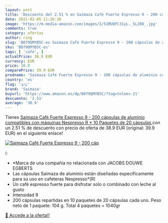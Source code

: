 ```yaml
---
layout: post
title: 'Descuento del 2.51 % en Saimaza Café Fuerte Espresso 9 - 200 cáp'
date: 2021-02-05 11:26:20
image: 'https://m.media-amazon.com/images/I/51MUOFC31yL._SL200_.jpg'
comments: true
category: ofertas
author: ring
slug: 'B079QMYB5C-es Saimaza Café Fuerte Espresso 9 - 200 cápsulas de aluminio...'
sku: 'B079QMYB5C-es'
tags: [ 'café', ]
actualPrice: 38.9 EUR
currency: EUR
price: 38.9
comparePrice: 39.9 EUR
prodname: 'Saimaza Café Fuerte Espresso 9 - 200 cápsulas de aluminio compatibles con máquinas Nespresso  R *  10 Paquetes de 20 cápsulas '
country: 'es'
flag: '🇪🇸'
brand: 'Saimaza'
buyurl: 'https://www.amazon.es/dp/B079QMYB5C/?tag=tolees-21'
descuento: '2.51'
average: '38.9'
---
```


Tienes [Saimaza Café Fuerte Espresso 9 - 200 cápsulas de aluminio compatibles con máquinas Nespresso  R *  10 Paquetes de 20 cápsulas ](https://www.amazon.es/dp/B079QMYB5C/?tag=tolees-21) con un 2.51 % de descuento con precio de oferta de 38.9 EUR (original: 39.9 EUR) en el siguiente enlace!

[![Saimaza Café Fuerte Espresso 9 - 200 cáp](https://m.media-amazon.com/images/I/51MUOFC31yL._SL200_.jpg)](https://www.amazon.es/dp/B079QMYB5C/?tag=tolees-21)

ℹ️:

- *Marca de una compañía no relacionada con JACOBS DOUWE EGBERTS
- Las cápsulas Saimaza de aluminio están diseñadas específicamente para su uso en cafeteras Nespresso*(R)
- Un café espresso fuerte para disfrutar solo o combinado con leche al gusto
- Intensidad 9
- 200 cápsulas repartidas en 10 paquetes de 20 cápsulas cada uno. Peso neto de 1 paquete: 104 g. Total 4 paquetes = 1040gr

[🛒 Accede a la oferta!!](https://www.amazon.es/dp/B079QMYB5C/?tag=tolees-21)

